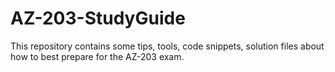 # AZ-203-StudyGuide
This repository contains some tips, tools, code snippets, solution files about how to best prepare for the AZ-203 exam.
